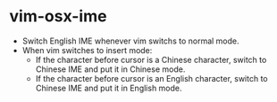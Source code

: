 vim-osx-ime
========

-   Switch English IME whenever vim switchs to normal mode.
-   When vim switches to insert mode:
    -   If the character before cursor is a Chinese character, switch to Chinese
        IME and put it in Chinese mode.
    -   If the character before cursor is an English character, switch to Chinese
        IME and put it in English mode.
